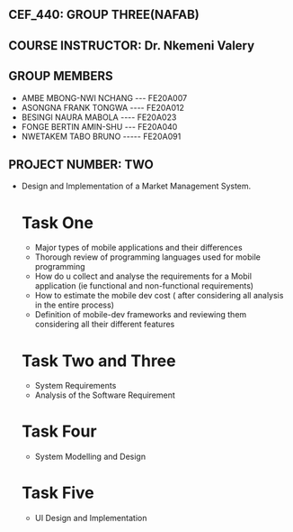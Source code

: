 ## CEF_440: GROUP THREE(NAFAB)

## COURSE INSTRUCTOR: Dr. Nkemeni Valery 

## GROUP MEMBERS
- AMBE MBONG-NWI NCHANG --- FE20A007
- ASONGNA FRANK TONGWA ---- FE20A012
- BESINGI NAURA MABOLA ---- FE20A023
- FONGE BERTIN AMIN-SHU --- FE20A040
- NWETAKEM TABO BRUNO ----- FE20A091

## PROJECT NUMBER: TWO
- Design and Implementation of a Market Management System.
  # Task One
  - Major types of mobile applications and their differences
  - Thorough review of programming languages used for mobile programming
  - How do u collect and analyse the requirements for a Mobil application (ie functional and non-functional requirements)
  - How to estimate the mobile dev cost ( after considering all analysis in the entire process)
  - Definition of mobile-dev frameworks and reviewing them considering all their different features
  # Task Two and Three
  - System Requirements
  - Analysis of the Software Requirement
   
  # Task Four
  - System Modelling and Design

  # Task Five
  - UI Design and Implementation